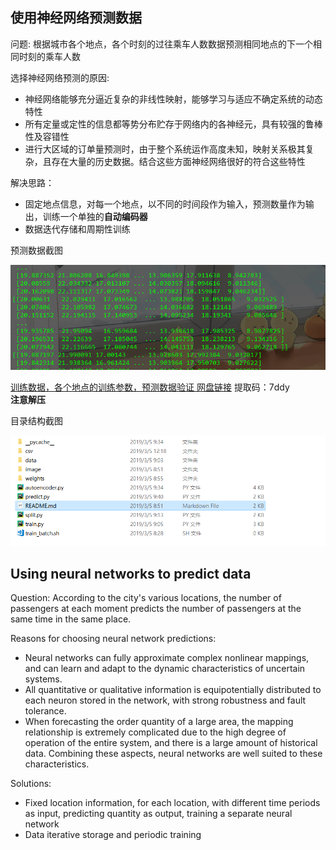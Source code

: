 ## 使用神经网络预测数据

问题: 根据城市各个地点，各个时刻的过往乘车人数数据预测相同地点的下一个相同时刻的乘车人数     

选择神经网络预测的原因:  

* 神经网络能够充分逼近复杂的非线性映射，能够学习与适应不确定系统的动态特性
* 所有定量或定性的信息都等势分布贮存于网络内的各神经元，具有较强的鲁棒性及容错性
* 进行大区域的订单量预测时，由于整个系统运作高度未知，映射关系极其复杂，且存在大量的历史数据。结合这些方面神经网络很好的符合这些特性

解决思路：

* 固定地点信息，对每一个地点，以不同的时间段作为输入，预测数量作为输出，训练一个单独的**自动编码器**
* 数据迭代存储和周期性训练 

预测数据截图

![](image/predict_data.png)

[训练数据，各个地点的训练参数，预测数据验证 网盘链接](https://pan.baidu.com/s/18qgLIuDR4M_06vf3XYRZjg )
提取码：7ddy   
**注意解压**  

目录结构截图

![](image/dir.png)



## Using neural networks to predict data

Question: According to the city's various locations, the number of passengers at each moment predicts the number of passengers at the same time in the same place.    

Reasons for choosing neural network predictions:  

* Neural networks can fully approximate complex nonlinear mappings, and can learn and adapt to the dynamic characteristics of uncertain systems.  
* All quantitative or qualitative information is equipotentially distributed to each neuron stored in the network, with strong robustness and fault tolerance.
* When forecasting the order quantity of a large area, the mapping relationship is extremely complicated due to the high degree of operation of the entire system, and there is a large amount of historical data. Combining these aspects, neural networks are well suited to these characteristics.  

Solutions:  

* Fixed location information, for each location, with different time periods as input, predicting quantity as output, training a separate neural network  
* Data iterative storage and periodic training

